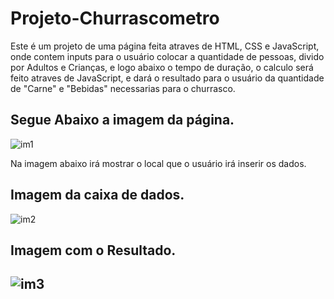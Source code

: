 # Projeto-Churrascometro
<p>Este é um projeto de uma página feita atraves de HTML, CSS e JavaScript,
  onde contem inputs para o usuário colocar a quantidade de pessoas,
  divido por Adultos e Crianças, e logo abaixo o tempo de duração,
  o calculo será feito atraves de JavaScript, e dará o resultado para
  o usuário da quantidade de "Carne" e "Bebidas" necessarias para o churrasco.
  
  <h2>Segue Abaixo a imagem da página.</h2>
  
  
  ![im1](https://user-images.githubusercontent.com/106400520/171494559-f7888c75-f620-4986-91a9-9c119b3768c5.png)
  
  
  <p>Na imagem abaixo irá mostrar o local que o usuário irá inserir os dados.</p>
  
  <h2>Imagem da caixa de dados.</h2>
  
  
  ![im2](https://user-images.githubusercontent.com/106400520/171494837-1c69d6f7-d0da-4c2d-ac20-6761ec0fdab7.png)
  
  
  <h2>Imagem com o Resultado.<h2>


![im3](https://user-images.githubusercontent.com/106400520/171494956-70f4c381-a395-4329-a523-d120b58daf45.png)
